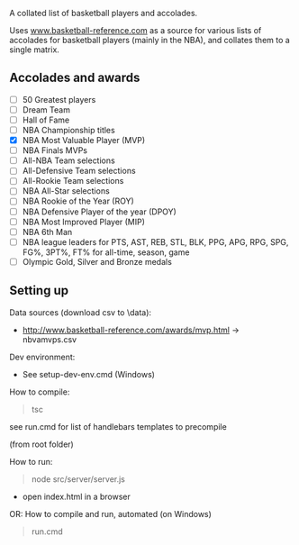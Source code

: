 A collated list of basketball players and accolades.

Uses www.basketball-reference.com as a source 
for various lists of accolades for basketball players (mainly in the NBA),
and collates them to a single matrix.

## Accolades and awards
- [ ] 50 Greatest players
- [ ] Dream Team
- [ ] Hall of Fame
- [ ] NBA Championship titles
- [x] NBA Most Valuable Player (MVP)
- [ ] NBA Finals MVPs
- [ ] All-NBA Team selections
- [ ] All-Defensive Team selections
- [ ] All-Rookie Team selections
- [ ] NBA All-Star selections
- [ ] NBA Rookie of the Year (ROY)
- [ ] NBA Defensive Player of the year (DPOY)
- [ ] NBA Most Improved Player (MIP)
- [ ] NBA 6th Man
- [ ] NBA league leaders for PTS, AST, REB, STL, BLK, PPG, APG, RPG, SPG, FG%, 3PT%, FT% for all-time, season, game
- [ ] Olympic Gold, Silver and Bronze medals

## Setting up

Data sources (download csv to \data\):
- http://www.basketball-reference.com/awards/mvp.html -> nbvamvps.csv

Dev environment:
- See setup-dev-env.cmd (Windows)

How to compile:
> tsc

see run.cmd for list of handlebars templates to precompile

(from root folder)

How to run:
> node src/server/server.js
- open index.html in a browser

OR: How to compile and run, automated (on Windows)
> run.cmd
